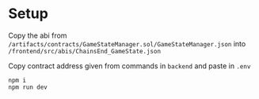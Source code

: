 # Setup

Copy the abi from `/artifacts/contracts/GameStateManager.sol/GameStateManager.json` into `/frontend/src/abis/ChainsEnd_GameState.json`

Copy contract address given from commands in `backend` and paste in `.env`

```shell
npm i
npm run dev
```
